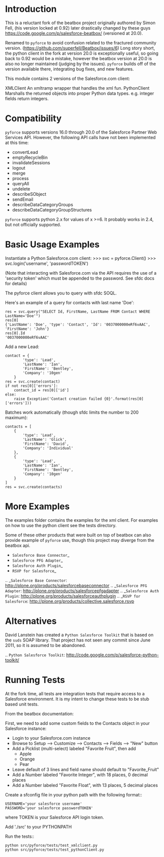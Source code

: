 Introduction
============

This is a reluctant fork of the beatbox project originally authored by Simon 
Fell, (his version locked at 0.92) later drastically changed by these guys
https://code.google.com/p/salesforce-beatbox/ (versioned at 20.0).

Renamed to `pyforce` to avoid confusion related to the fractured community
version. (https://github.com/superfell/Beatbox/issues/6) Long story short,
the python client in the fork at version 20.0 is exceptionally useful, so
going back to 0.92 would be a mistake, however the beatbox version at 20.0 is
also no longer maintained (judging by the issues).  `pyforce` builds off of
the version available there, integrating bug fixes, and new features.

This module contains 2 versions of the Salesforce.com client:

 XMLClient
    An xmltramp wrapper that handles the xml fun.
 PythonClient
   Marshalls the returned objects into proper Python data types. e.g. integer
   fields return integers.

Compatibility
=============

`pyforce` supports versions 16.0 through 20.0 of the Salesforce Partner Web
Services API. However, the following API calls have not been implemented at
this time:

 * convertLead
 * emptyRecycleBin
 * invalidateSessions
 * logout
 * merge
 * process
 * queryAll
 * undelete
 * describeSObject
 * sendEmail
 * describeDataCategoryGroups
 * describeDataCategoryGroupStructures

`pyforce` supports python 2.x for values of x >=6.  It probably works in 2.4,
but not officially supported.

Basic Usage Examples
====================

Instantiate a Python Salesforce.com client:
    >>> svc = pyforce.Client()
    >>> svc.login('username', 'passwordTOKEN')

(Note that interacting with Salesforce.com via the API requires the use of a
'security token' which must be appended to the password.  See sfdc docs for
details)

The pyforce client allows you to query with sfdc SOQL.

Here's an example of a query for contacts with last name 'Doe':

    res = svc.query("SELECT Id, FirstName, LastName FROM Contact WHERE LastName='Doe'")
    res[0]
    {'LastName': 'Doe', 'type': 'Contact', 'Id': '0037000000eRf6vAAC', 'FirstName': 'John'}
    res[0].Id
    '0037000000eRf6vAAC'

Add a new Lead:

    contact = {
            'type': 'Lead', 
            'LastName': 'Ian', 
            'FirstName': 'Bentley', 
            'Company': '10gen'
        }
    res = svc.create(contact)
    if not res[0]['errors']:
        contact_id = res[0]['id']
    else:
        raise Exception('Contact creation failed {0}'.format(res[0]['errors']))

Batches work automatically (though sfdc limits the number to 200 maximum):

    contacts = [
        {
            'type': 'Lead', 
            'LastName': 'Glick', 
            'FirstName': 'David', 
            'Company': 'Individual'
        },
        {
            'type': 'Lead', 
            'LastName': 'Ian', 
            'FirstName': 'Bentley', 
            'Company': '10gen'
        }
    ]
    res = svc.create(contacts)

More Examples
=============

The examples folder contains the examples for the xml client. For examples on 
how to use the python client see the tests directory.

Some of these other products that were built on top of beatbox can also provide
example of `pyforce` use, though this project may diverge from the beatbox api.

  * `Salesforce Base Connector`_
  * `Salesforce PFG Adapter`_
  * `Salesforce Auth Plugin`_
  * `RSVP for Salesforce`_

.. _`Salesforce Base Connector`: http://plone.org/products/salesforcebaseconnector
.. _`Salesforce PFG Adapter`: http://plone.org/products/salesforcepfgadapter
.. _`Salesforce Auth Plugin`: http://plone.org/products/salesforceauthplugin
.. _`RSVP for Salesforce`: http://plone.org/products/collective.salesforce.rsvp


Alternatives
============

David Lanstein has created a `Python Salesforce Toolkit` that is based on the
`suds` SOAP library.  That project has not seen any commit since June 2011, so
it is assumed to be abandoned.

.. `Python Salesforce Toolkit`: http://code.google.com/p/salesforce-python-toolkit/

Running Tests
=============

At the fork time, all tests are integration tests that require access to a
Salesforce environment.  It is my intent to change these tests to be stub
based unit tests.

From the beatbox documentation:

First, we need to add some custom fields to the Contacts object in your Salesforce instance:

 * Login to your Salesforce.com instance
 * Browse to Setup --> Customize --> Contacts --> Fields --> "New" button
 * Add a Picklist (multi-select) labeled "Favorite Fruit", then add
    * Apple
    * Orange
    * Pear
 * Leave default of 3 lines and field name should default to "Favorite_Fruit"
 * Add a Number labeled "Favorite Integer", with 18 places, 0 decimal places
 * Add a Number labeled "Favorite Float", with 13 places, 5 decimal places

Create a sfconfig file in your python path with the following format::

    USERNAME='your salesforce username'
    PASSWORD='your salesforce passwordTOKEN'

where TOKEN is your Salesforce API login token.

Add './src' to your PYTHONPATH

Run the tests::

    python src/pyforce/tests/test_xmlclient.py
    python src/pyforce/tests/test_pythonClient.py

